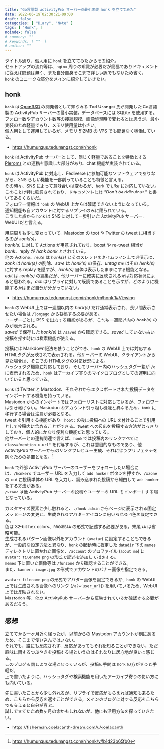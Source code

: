 ```yaml
---
title: "Go言語製 ActivityPub サーバーの最小実装 honk を立ててみた"
date: 2022-06-19T02:30:21+09:00
draft: false
categories: [ "Diary", "Note" ]
tags: [ "Honk", ]
noindex: false
# summary: ""
# keywords: [ "", ]
# author: ""
---
```


タイトル通り、個人用に `honk` を立ててみたからその紹介。  
セットアップの流れ等は、`nginx` 周りの知識が必要だが簡易でありドキュメントに従えば問題は無く、また自分自身そこまで詳しい訳でもないため省く。  
`honk` のユニークな部分をメインに紹介していきたい。  

## honk
`honk` は [OpenBSD](https://www.openbsd.org/) の開発者として知られる Ted Unangst 氏が開発した Go言語製の ActivityPub サーバーの最小実装。データベースには SQLite を使用する。  
フォロー数やアカウント数等の接続規模、画像処理時で変わるとは思うが、最小実装のため軽量であり、メモリ使用量は小さい。  
個人用として運用しているが、メモリ 512MB の VPS でも問題なく稼働している。  

 * <https://humungus.tedunangst.com/r/honk>

`honk` は ActivityPub サーバーとして、同じく軽量であることを特徴とする [Pleroma](https://pleroma.social/) との連携を意識した部分があり、chat 機能が実装されている。  

`honk` は ActivityPub に対応し、Fediverse に参加可能なソフトウェアでありながら、SNS らしい機能を一部削っていることも特徴と言える。  
その時々、SNS によって意味合いは変わるが、`honk` で *Like* に対応していない。このことは特に強調されており、ドキュメントには *"Don't be ridiculous."* と書いてあるくらいだ。  
フォロワー情報は `honk` の WebUI 上からは確認できないようになっている。  
通知機能も自アカウントに対するリプライのみに限られている。  
こうした点から `honk` は SNS に対して一歩引いた ActivityPub サーバー、WebUI だと言える。  

用語周りも少し変わっていて、Mastodon の toot や Twitter の tweet に相当するのが *honk(s)*。  
*honk(s)* に対して Actions が用意されており、boost や re-tweet 相当が *bonk*、reply が *honk bonk* とされている。  
他の Actions、*mute* は *honk(s)* とそのスレッドをタイムライン上で非表示に、*zonk* は *honk(s)* の削除、*save* は *honk(s)* の保存、*untag me* はその *honk(s)* に対する replay を隠すが、*honk(s)* 自体は表示したままにする機能となる。  
*edit* は *honk(s)* の編集だが、他サーバーに確実に反映されるかは対応状況によると思われる。*ack* はリプライに対して既読であることを示すが、どのように機能するかはまだ自分が分かっていない。  

 * <https://humungus.tedunangst.com/r/honk/m/honk.1#Viewing>

`honk` の WebUI 上では一週間以内の *honk(s)* だけ通常表示され、長い間表示させたい場合は `/longago` から投稿する必要がある。  
ユーザーごとに RSS を出力する機能があるが、これも一週間以内の *honk(s)* のみが表示される。  
*saved* で保存した *honk(s)* は `/saved` から確認できる。*saved* していない古い投稿を探す時には検索機能が使える。  

投稿には Markdown記法を使うことができ、`honk` の WebUI 上では対応する HTMLタグが反映されて表示される。他サーバーの WebUI、クライアントから見た場合は、そこでの HTMLタグの対応状況による。  
ハッシュタグ機能に対応しており、そしてサーバー内のハッシュタグ一覧が `/o` に表示されるため、`honk` はアーカイブ寄りのマイクロブログとしての運用に向いていると思っている。  

`honk` は Twitter と Mastodon、それぞれからエクスポートされた投稿データをインポートする機能を持っている。  
Mastodon からのインポートではフォローリストに対応しているが、フォロワーは引き継げない。Mastodon のアカウント引っ越し機能と異なるため、`honk` に移行する場合は注意が必要となる。  
tweet を引用する機能があり、`hoot:` の後に投稿への URL を付けることで引用として投稿内に含めることができる。tweet への反応を投稿する方法がはっきりしており、個人的にかなり便利な機能だと思っている。  
他サーバーとの連携関連で言えば、`honk` では投稿内のリンクすべてに `class="mention u-url"` を付与するが、これは意図的なものであり、他 ActivityPub サーバーからのリンクプレビュー生成、それに伴うプリフェッチを防ぐための処置となる。[^preview]  

[^preview]: <https://humungus.tedunangst.com/r/honk/v/fb1d23b65fb0>
[^import]: <https://humungus.tedunangst.com/r/honk/m/honk.8#Import>

`honk` で外部 ActivityPub サーバーのユーザーをフォローしたい場合には、`/honkers` でユーザー URL を入力して `add honker` ボタンを押すか、`/xzone` の `xid` に投稿単体の URL を入力し、読み込まれた投稿から経由して `add honker` をする方法がある。  
`/xzone` は他 ActivityPub サーバーの投稿やユーザーの URL をインポートする場となっている。  

カスタマイズ要素に少し触れると、`./honk admin` からページに表示される固定メッセージの変更と、生成されるアバターアイコンに用いられる 4色を設定できる。  
色は 32-bit hex colors、`RRGGBBAA` の形式で記述する必要がある。末尾 `AA` は省略可能。  
生成されるパターン画像以外をアカウント (`avatar`) に設定することもできるが、一般的な設定方法と異なり、`honk` の起動時に指定した `datadir` 下の `memes` ディレクトリに置かれた画像を、`/account` のプロファイル (`about me`) に `avatar: filename.png` の形式で記述を追加して指定する。  
`memes` 下に置いた画像等は `/funzone` から確認することができる。  
また、`banner: image.jpg` の形式でアカウントのバナー画像を指定できる。  

`avatar: filename.png` の形式でアバター画像を設定できるが、`honk` の WebUI 上では生成される画像へのリンク (`/a?={user_url}`) を用いているため、WebUI 上では反映されない。  
Mastodon 等、他の ActivityPub サーバーから反映されているか確認する必要があるだろう。  

## 感想
立ててから一ヶ月近く経ったが、以前からの Mastodon アカウントが別にあるため、そこまで使い込んではいない。  
それでも、誰にも反応されず、反応があってもそれを知ることができない、ただ趣味に関するつぶやきを投稿する場というのはそれなりに居心地が良いと感じる。  
このブログも同じような場となっているが、投稿の手間は `honk` の方がずっと手軽だ。  
上で書いたように、ハッシュタグや検索機能を用いたアーカイブ寄りの使い方にも向いている。  

先に書いたことから少し外れるが、リプライで反応がもらえれば通知も来るため、こちらから反応を返すことができる。メインのブログに対する反応をこちらでもらえると自分が喜ぶ。  
試しで立てたため数ヶ月の命かもしれないが、他にも活用方法を探っていきたい。  

 * <https://fisherman.coelacanth-dream.com/u/coelacanth>
